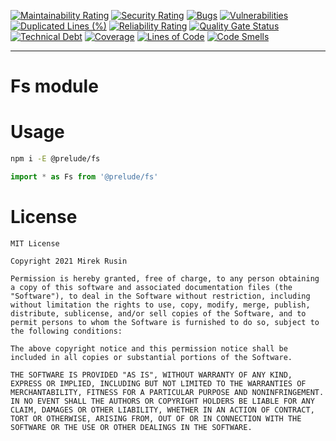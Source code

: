 [![Maintainability Rating](https://sonarcloud.io/api/project_badges/measure?project=preludejs_fs&metric=sqale_rating)](https://sonarcloud.io/summary/new_code?id=preludejs_fs)
[![Security Rating](https://sonarcloud.io/api/project_badges/measure?project=preludejs_fs&metric=security_rating)](https://sonarcloud.io/summary/new_code?id=preludejs_fs)
[![Bugs](https://sonarcloud.io/api/project_badges/measure?project=preludejs_fs&metric=bugs)](https://sonarcloud.io/summary/new_code?id=preludejs_fs)
[![Vulnerabilities](https://sonarcloud.io/api/project_badges/measure?project=preludejs_fs&metric=vulnerabilities)](https://sonarcloud.io/summary/new_code?id=preludejs_fs)
[![Duplicated Lines (%)](https://sonarcloud.io/api/project_badges/measure?project=preludejs_fs&metric=duplicated_lines_density)](https://sonarcloud.io/summary/new_code?id=preludejs_fs)
[![Reliability Rating](https://sonarcloud.io/api/project_badges/measure?project=preludejs_fs&metric=reliability_rating)](https://sonarcloud.io/summary/new_code?id=preludejs_fs)
[![Quality Gate Status](https://sonarcloud.io/api/project_badges/measure?project=preludejs_fs&metric=alert_status)](https://sonarcloud.io/summary/new_code?id=preludejs_fs)
[![Technical Debt](https://sonarcloud.io/api/project_badges/measure?project=preludejs_fs&metric=sqale_index)](https://sonarcloud.io/summary/new_code?id=preludejs_fs)
[![Coverage](https://sonarcloud.io/api/project_badges/measure?project=preludejs_fs&metric=coverage)](https://sonarcloud.io/summary/new_code?id=preludejs_fs)
[![Lines of Code](https://sonarcloud.io/api/project_badges/measure?project=preludejs_fs&metric=ncloc)](https://sonarcloud.io/summary/new_code?id=preludejs_fs)
[![Code Smells](https://sonarcloud.io/api/project_badges/measure?project=preludejs_fs&metric=code_smells)](https://sonarcloud.io/summary/new_code?id=preludejs_fs)

---

# Fs module

# Usage

```bash
npm i -E @prelude/fs
```

```ts
import * as Fs from '@prelude/fs'
```

# License

```
MIT License

Copyright 2021 Mirek Rusin

Permission is hereby granted, free of charge, to any person obtaining a copy of this software and associated documentation files (the "Software"), to deal in the Software without restriction, including without limitation the rights to use, copy, modify, merge, publish, distribute, sublicense, and/or sell copies of the Software, and to permit persons to whom the Software is furnished to do so, subject to the following conditions:

The above copyright notice and this permission notice shall be included in all copies or substantial portions of the Software.

THE SOFTWARE IS PROVIDED "AS IS", WITHOUT WARRANTY OF ANY KIND, EXPRESS OR IMPLIED, INCLUDING BUT NOT LIMITED TO THE WARRANTIES OF MERCHANTABILITY, FITNESS FOR A PARTICULAR PURPOSE AND NONINFRINGEMENT. IN NO EVENT SHALL THE AUTHORS OR COPYRIGHT HOLDERS BE LIABLE FOR ANY CLAIM, DAMAGES OR OTHER LIABILITY, WHETHER IN AN ACTION OF CONTRACT, TORT OR OTHERWISE, ARISING FROM, OUT OF OR IN CONNECTION WITH THE SOFTWARE OR THE USE OR OTHER DEALINGS IN THE SOFTWARE.
```
